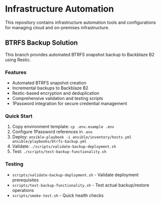 # Infrastructure Automation

This repository contains infrastructure automation tools and configurations for managing cloud and on-premises infrastructure.

## BTRFS Backup Solution

This branch provides automated BTRFS snapshot backup to Backblaze B2 using Restic.

### Features
- Automated BTRFS snapshot creation
- Incremental backups to Backblaze B2
- Restic-based encryption and deduplication  
- Comprehensive validation and testing scripts
- 1Password integration for secure credential management

### Quick Start
1. Copy environment template: `cp .env.example .env`
2. Configure 1Password references in `.env`
3. Deploy: `ansible-playbook -i ansible/inventory/hosts.yml ansible/playbooks/btrfs-backup.yml`
4. Validate: `./scripts/validate-backup-deployment.sh`
5. Test: `./scripts/test-backup-functionality.sh`

### Testing
- `scripts/validate-backup-deployment.sh` - Validate deployment prerequisites
- `scripts/test-backup-functionality.sh` - Test actual backup/restore operations  
- `scripts/smoke-test.sh` - Quick health checks
